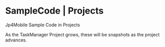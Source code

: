 # SampleCode | Projects
Jp4Mobile Sample Code in Projects

As the TaskManager Project grows, these will be snapshots as the project advances.